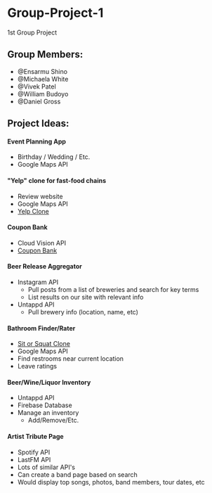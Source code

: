 # Group-Project-1
1st Group Project

## Group Members:
* @Ensarmu Shino
* @Michaela White
* @Vivek Patel
* @William Budoyo
* @Daniel Gross

## Project Ideas:
#### Event Planning App
- Birthday / Wedding / Etc.
- Google Maps API

#### "Yelp" clone for fast-food chains
- Review website
- Google Maps API
- [Yelp Clone](https://medium.freecodecamp.org/6-absurd-ideas-for-building-your-first-web-application-24afca35e519) 

#### Coupon Bank
- Cloud Vision API
- [Coupon Bank](https://medium.freecodecamp.org/6-absurd-ideas-for-building-your-first-web-application-24afca35e519)

#### Beer Release Aggregator
- Instagram API
  - Pull posts from a list of breweries and search for key terms
  - List results on our site with relevant info
- Untappd API
  - Pull brewery info (location, name, etc)

#### Bathroom Finder/Rater
- [Sit or Squat Clone](https://play.google.com/store/apps/details?id=com.charmin.sitorsquat&hl=en_US)
- Google Maps API
- Find restrooms near current location
- Leave ratings

#### Beer/Wine/Liquor Inventory
- Untappd API
- Firebase Database
- Manage an inventory
  - Add/Remove/Etc.

#### Artist Tribute Page
  - Spotify API
  - LastFM API
  - Lots of similar API's
  - Can create a band page based on search
  - Would display top songs, photos, band members, tour dates, etc
  